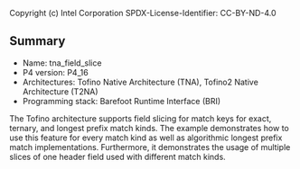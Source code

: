 
Copyright (c) Intel Corporation
SPDX-License-Identifier: CC-BY-ND-4.0


## Summary

* Name: tna_field_slice
* P4 version: P4_16
* Architectures: Tofino Native Architecture (TNA), Tofino2 Native Architecture (T2NA)
* Programming stack: Barefoot Runtime Interface (BRI)

The Tofino architecture supports field slicing for match keys for exact, 
ternary, and longest prefix match kinds. The example demonstrates how to use 
this feature for every match kind as well as algorithmic longest prefix match 
implementations. Furthermore, it demonstrates the usage of multiple slices of 
one header field used with different match kinds.
